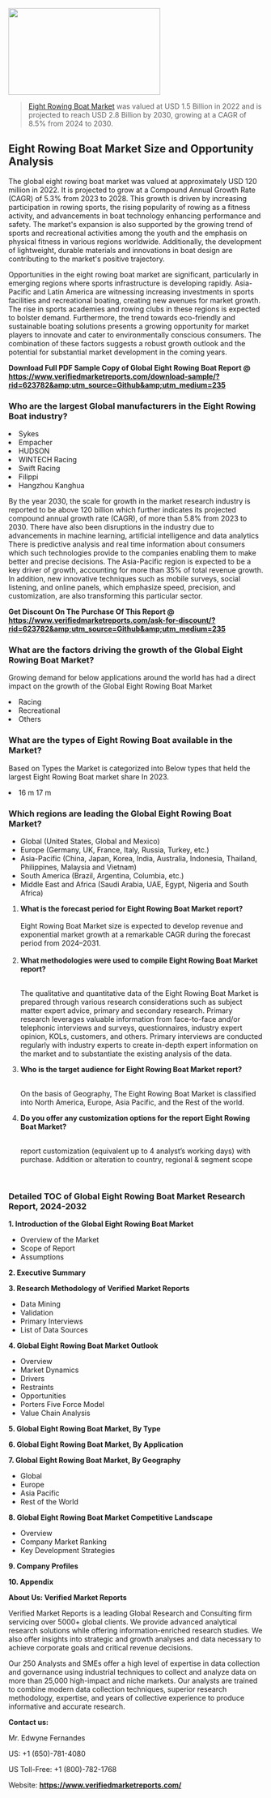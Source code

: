 <img src="https://ffe5etoiles.com/wp-content/uploads/2024/12/MST1-300x171.png" alt="" width="300" height="171" class="alignnone size-medium wp-image-20088" /><blockquote><p><p><a href="https://www.verifiedmarketreports.com/download-sample/?rid=623782&utm_source=Github&utm_medium=235" target="_blank">Eight Rowing Boat Market</a> was valued at USD 1.5 Billion in 2022 and is projected to reach USD 2.8 Billion by 2030, growing at a CAGR of 8.5% from 2024 to 2030.</p></blockquote><p><h2>Eight Rowing Boat Market Size and Opportunity Analysis</h2><p>The global eight rowing boat market was valued at approximately USD 120 million in 2022. It is projected to grow at a Compound Annual Growth Rate (CAGR) of 5.3% from 2023 to 2028. This growth is driven by increasing participation in rowing sports, the rising popularity of rowing as a fitness activity, and advancements in boat technology enhancing performance and safety. The market's expansion is also supported by the growing trend of sports and recreational activities among the youth and the emphasis on physical fitness in various regions worldwide. Additionally, the development of lightweight, durable materials and innovations in boat design are contributing to the market's positive trajectory.</p><p>Opportunities in the eight rowing boat market are significant, particularly in emerging regions where sports infrastructure is developing rapidly. Asia-Pacific and Latin America are witnessing increasing investments in sports facilities and recreational boating, creating new avenues for market growth. The rise in sports academies and rowing clubs in these regions is expected to bolster demand. Furthermore, the trend towards eco-friendly and sustainable boating solutions presents a growing opportunity for market players to innovate and cater to environmentally conscious consumers. The combination of these factors suggests a robust growth outlook and the potential for substantial market development in the coming years.</p></p><p class=""><strong>Download Full PDF Sample Copy of Global Eight Rowing Boat Report @ <a href="https://www.verifiedmarketreports.com/download-sample/?rid=623782&amp;utm_source=Github&amp;utm_medium=235" target="_blank">https://www.verifiedmarketreports.com/download-sample/?rid=623782&amp;utm_source=Github&amp;utm_medium=235</a></strong></p><h3 id="" class="">Who are the largest Global manufacturers in the Eight Rowing Boat industry?</h3><p><li>Sykes</li><li> Empacher</li><li> HUDSON</li><li> WINTECH Racing</li><li> Swift Racing</li><li> Filippi</li><li> Hangzhou Kanghua</li></p><div class=""><div class="" dir="" data-message-author-role="" data-message-id="" data-message-model-slug=""><div class=""><div class=""><div class=""><div class="" dir="" data-message-author-role="" data-message-id="" data-message-model-slug=""><div class=""><div class=""><p>By the year 2030, the scale for growth in the market research industry is reported to be above 120 billion which further indicates its projected compound annual growth rate (CAGR), of more than 5.8% from 2023 to 2030. There have also been disruptions in the industry due to advancements in machine learning, artificial intelligence and data analytics There is predictive analysis and real time information about consumers which such technologies provide to the companies enabling them to make better and precise decisions. The Asia-Pacific region is expected to be a key driver of growth, accounting for more than 35% of total revenue growth. In addition, new innovative techniques such as mobile surveys, social listening, and online panels, which emphasize speed, precision, and customization, are also transforming this particular sector.</p><p><strong>Get Discount On The Purchase Of This Report @&nbsp; <a href="https://www.verifiedmarketreports.com/ask-for-discount/?rid=623782&amp;utm_source=Github&amp;utm_medium=235" target="_blank">https://www.verifiedmarketreports.com/ask-for-discount/?rid=623782&amp;utm_source=Github&amp;utm_medium=235</a></strong></p></div></div></div></div></div></div></div></div><h3 id="" class="">What are the factors driving the growth of the Global Eight Rowing Boat Market?</h3><p id="" class="">Growing demand for below applications around the world has had a direct impact on the growth of the Global Eight Rowing Boat Market</p><p id="" class=""><li>Racing</li><li> Recreational</li><li> Others</li></p><h3 id="" class="">What are the types of Eight Rowing Boat available in the Market?</h3><p id="" class="">Based on Types the Market is categorized into Below types that held the largest Eight Rowing Boat market share In 2023.</p><p id="" class=""><li>16 m 17 m</li></p><h3 id="" class="">Which regions are leading the Global Eight Rowing Boat Market?</h3><ul><li>Global (United States, Global and Mexico)</li><li>Europe (Germany, UK, France, Italy, Russia, Turkey, etc.)</li><li>Asia-Pacific (China, Japan, Korea, India, Australia, Indonesia, Thailand, Philippines, Malaysia and Vietnam)</li><li>South America (Brazil, Argentina, Columbia, etc.)</li><li>Middle East and Africa (Saudi Arabia, UAE, Egypt, Nigeria and South Africa)</li></ul><p><ol><li><strong>What is the forecast period for Eight Rowing Boat Market report?<br /></strong><br /><span data-sheets-root="1" data-sheets-value="{&quot;1&quot;:2,&quot;2&quot;:&quot;XXXX size is expected to develop revenue and exponential market growth at a remarkable CAGR during the forecast period from 2024&ndash;2030.&quot;}" data-sheets-userformat="{&quot;2&quot;:12674,&quot;4&quot;:{&quot;1&quot;:2,&quot;2&quot;:16776960},&quot;10&quot;:2,&quot;11&quot;:0,&quot;15&quot;:&quot;Arial&quot;,&quot;16&quot;:12}">Eight Rowing Boat Market size is expected to develop revenue and exponential market growth at a remarkable CAGR during the forecast period from 2024&ndash;2031.</span><br /><br /></li><li><strong>What methodologies were used to compile Eight Rowing Boat Market report?<br /><br /></strong><p>The qualitative and quantitative data of the&nbsp;Eight Rowing Boat Market is prepared through various research considerations such as subject matter expert advice, primary and secondary research. Primary research leverages valuable information from face-to-face and/or telephonic interviews and surveys, questionnaires, industry expert opinion, KOLs, customers, and others. Primary interviews are conducted regularly with industry experts to create in-depth expert information on the market and to substantiate the existing analysis of the data.&nbsp;</p></li><li><strong>Who is the target audience for Eight Rowing Boat Market report?<br /><br /></strong><p>On the basis of Geography, The&nbsp;Eight Rowing Boat Market is classified into North America, Europe, Asia Pacific, and the Rest of the world.</p></li><li><strong>Do you offer any customization options for the report Eight Rowing Boat Market?<br /><br /></strong><p>report customization (equivalent up to 4 analyst&rsquo;s working days) with purchase. Addition or alteration to country, regional &amp; segment scope</p><p>&nbsp;</p></li></ol></p><h3 id="" class="">Detailed TOC of Global Eight Rowing Boat Market Research Report, 2024-2032</h3><p id="" class=""><strong>1. Introduction of the Global Eight Rowing Boat Market</strong></p><ul><li>Overview of the Market</li><li>Scope of Report</li><li>Assumptions</li></ul><p id="" class=""><strong>2. Executive Summary</strong></p><p id="" class=""><strong>3. Research Methodology of&nbsp;Verified Market Reports</strong></p><ul><li>Data Mining</li><li>Validation</li><li>Primary Interviews</li><li>List of Data Sources</li></ul><p id="" class=""><strong>4. Global Eight Rowing Boat Market Outlook</strong></p><ul><li>Overview</li><li>Market Dynamics</li><li>Drivers</li><li>Restraints</li><li>Opportunities</li><li>Porters Five Force Model</li><li>Value Chain Analysis</li></ul><p id="" class=""><strong>5. Global Eight Rowing Boat Market, By&nbsp;Type</strong></p><p id="" class=""><strong>6. Global Eight Rowing Boat Market, By Application</strong></p><p id="" class=""><strong>7. Global Eight Rowing Boat Market, By Geography</strong></p><ul><li>Global</li><li>Europe</li><li>Asia Pacific</li><li>Rest of the World</li></ul><p id="" class=""><strong>8. Global Eight Rowing Boat Market Competitive Landscape</strong></p><ul><li>Overview</li><li>Company Market Ranking</li><li>Key Development Strategies</li></ul><p id="" class=""><strong>9. Company Profiles</strong></p><p id="" class=""><strong>10. Appendix</strong></p><p id="" class=""><strong>About Us: Verified Market Reports</strong></p><p id="" class="">Verified Market Reports is a leading Global Research and Consulting firm servicing over 5000+ global clients. We provide advanced analytical research solutions while offering information-enriched research studies. We also offer insights into strategic and growth analyses and data necessary to achieve corporate goals and critical revenue decisions.</p><p id="" class="">Our 250 Analysts and SMEs offer a high level of expertise in data collection and governance using industrial techniques to collect and analyze data on more than 25,000 high-impact and niche markets. Our analysts are trained to combine modern data collection techniques, superior research methodology, expertise, and years of collective experience to produce informative and accurate research.</p><p id="" class=""><strong>Contact us:</strong></p><p id="" class="">Mr. Edwyne Fernandes</p><p id="" class="">US: +1 (650)-781-4080</p><p id="" class="">US Toll-Free: +1 (800)-782-1768</p><p id="" class="">Website: <a target="" data-test-app-aware-link=""><strong>https://www.verifiedmarketreports.com/</strong></a></p>
